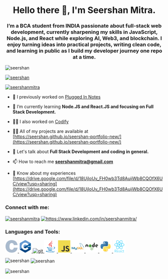 <h1 align="center">Hello there 👋, I'm Seershan Mitra.</h1>
<h3 align="center">I’m a BCA student from INDIA passionate about full-stack web development, currently sharpening my skills in JavaScript, Node.js, and React while exploring AI, Web3, and blockchain. I enjoy turning ideas into practical projects, writing clean code, and learning in public as I build my developer journey one repo at a time.</h3>

<p align="left"> <img src="https://komarev.com/ghpvc/?username=seershan&label=Profile%20views&color=0e75b6&style=flat" alt="seershan" /> </p>

<p align="left"> <a href="https://github.com/ryo-ma/github-profile-trophy"><img src="https://github-profile-trophy.vercel.app/?username=seershan" alt="seershan" /></a> </p>

<p align="left"> <a href="https://twitter.com/seershanmitra" target="blank"><img src="https://img.shields.io/twitter/follow/seershanmitra?logo=twitter&style=for-the-badge" alt="seershanmitra" /></a> </p>

- 🔭 I previously worked on [Plugged In Notes](https://seershan.github.io/plugged-in-notes/)

- 🌱 I’m currently learning **Node.JS and React.JS and focusing on Full Stack Development.**

- 👨‍💻 I also worked on [Codify](https://seershan.github.io/codify/)

- 👨‍💻 All of my projects are available at [https://seershan.github.io/seershan-portfolio-new/](https://seershan.github.io/seershan-portfolio-new/)

- 💬 Let's talk about **Full Stack Development and coding in general.**

- 📫 How to reach me **seershanmitra@gmail.com**

- 📄 Know about my experiences [https://drive.google.com/file/d/18UjIoUv_FH0wb3Td8AuijWb8CQOfX6UC/view?usp=sharing](https://drive.google.com/file/d/18UjIoUv_FH0wb3Td8AuijWb8CQOfX6UC/view?usp=sharing)

<h3 align="left">Connect with me:</h3>
<p align="left">
<a href="https://twitter.com/seershanmitra" target="blank"><img align="center" src="https://raw.githubusercontent.com/rahuldkjain/github-profile-readme-generator/master/src/images/icons/Social/twitter.svg" alt="seershanmitra" height="30" width="40" /></a>
<a href="https://linkedin.com/in/https://www.linkedin.com/in/seershanmitra/" target="blank"><img align="center" src="https://raw.githubusercontent.com/rahuldkjain/github-profile-readme-generator/master/src/images/icons/Social/linked-in-alt.svg" alt="https://www.linkedin.com/in/seershanmitra/" height="30" width="40" /></a>
</p>

<h3 align="left">Languages and Tools:</h3>
<p align="left"> <a href="https://www.cprogramming.com/" target="_blank" rel="noreferrer"> <img src="https://raw.githubusercontent.com/devicons/devicon/master/icons/c/c-original.svg" alt="c" width="40" height="40"/> </a> <a href="https://www.w3schools.com/cpp/" target="_blank" rel="noreferrer"> <img src="https://raw.githubusercontent.com/devicons/devicon/master/icons/cplusplus/cplusplus-original.svg" alt="cplusplus" width="40" height="40"/> </a> <a href="https://git-scm.com/" target="_blank" rel="noreferrer"> <img src="https://www.vectorlogo.zone/logos/git-scm/git-scm-icon.svg" alt="git" width="40" height="40"/> </a> <a href="https://www.java.com" target="_blank" rel="noreferrer"> <img src="https://raw.githubusercontent.com/devicons/devicon/master/icons/java/java-original.svg" alt="java" width="40" height="40"/> </a> <a href="https://developer.mozilla.org/en-US/docs/Web/JavaScript" target="_blank" rel="noreferrer"> <img src="https://raw.githubusercontent.com/devicons/devicon/master/icons/javascript/javascript-original.svg" alt="javascript" width="40" height="40"/> </a> <a href="https://www.mysql.com/" target="_blank" rel="noreferrer"> <img src="https://raw.githubusercontent.com/devicons/devicon/master/icons/mysql/mysql-original-wordmark.svg" alt="mysql" width="40" height="40"/> </a> <a href="https://nodejs.org" target="_blank" rel="noreferrer"> <img src="https://raw.githubusercontent.com/devicons/devicon/master/icons/nodejs/nodejs-original-wordmark.svg" alt="nodejs" width="40" height="40"/> </a> <a href="https://www.python.org" target="_blank" rel="noreferrer"> <img src="https://raw.githubusercontent.com/devicons/devicon/master/icons/python/python-original.svg" alt="python" width="40" height="40"/> </a> <a href="https://reactjs.org/" target="_blank" rel="noreferrer"> <img src="https://raw.githubusercontent.com/devicons/devicon/master/icons/react/react-original-wordmark.svg" alt="react" width="40" height="40"/> </a> </p>

<p><img align="left" src="https://github-readme-stats.vercel.app/api/top-langs?username=seershan&show_icons=true&locale=en&layout=compact" alt="seershan" /></p>

<p>&nbsp;<img align="center" src="https://github-readme-stats.vercel.app/api?username=seershan&show_icons=true&locale=en" alt="seershan" /></p>

<p><img align="center" src="https://github-readme-streak-stats.herokuapp.com/?user=seershan&" alt="seershan" /></p>
